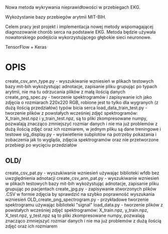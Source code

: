 Nowa metoda wykrywania nieprawidłowości w przebiegach EKG.

Wykożystanie bazy przebiegów arytmii MIT-BIH.

Celem pracy jest projekt i implementacja nowej metody wspomagającej diagnozowanie chorób serca na podstawie EKG. Metoda będzie używała nowatorskiego podejścia wykorzystującego głębokie sieci neuronowe. 

TensorFlow + Keras

# OPIS

create_csv_ann_type.py - wyszukiwanie wzniesień w plikach testowych bazy mit-bih wykożystując adnotacje, 
zapisanie pliku grupując po typach arytmii, nie ma tu odrzucania plików z małą ilością danych
create_png_spec.py - tworzenie spektrogramów i zapisywanie ich jako zdjęcia o rozmiarach 220x220 RGB, 
robione jest to tylko dla wygranych (z dużą ilością przedziałów) typów bicia serca
load_data_train_test.py - tworzenie plików z powstałych wcześniej zdjęć spektrogramów: X_train_test.npz 
i y_train_test.npz, są to pliki zkompresowane numpy, pozwalają znacząco zmniejszyć rozmiar danych 
i nie ma już problemów z dużą ilością zdjęć oraz ich rozmiarem, w jednym pliku są dane treningowe i testowe
sig_display.py - wyświetlenie subplotów na potrzeby pokazania i zobaczenia jak to wygląda, 
zdjęcia spektrogramów oraz nie przetworzone przebiegi po wycięciu przedziałów

## OLD/
create_csv_pat.py - wyszukiwanie wzniesień używając biblioteki wfdb bez uwzględnienia adnotacji
create_csv_ann_pat.py - wyszukiwanie wzniesień w plikach testowych bazy mit-bih wykożystując adnotacje, 
zapisanie pliku grupując po pacjentach
create_jpg.py - zapisywanie stworzonych plików .CSV w formie zdjęcia by sprawdzić na szybko poprawność wyszukania wzniesień
OLD_create_png_spectrogram.py - przykładowe tworzenie spektrogramu używając biblioteki "signal"
load_data.py - tworzenie plików z powstałych wcześniej zdjęć spektrogramów: X_train.npz, y_train.npz, 
X_test.npz, y_test.npz są to pliki zkompresowane numpy, pozwalają znacząco zmniejszyć rozmiar danych 
i nie ma już problemów z dużą ilością zdjęć oraz ich rozmiarem